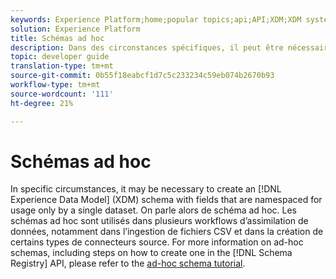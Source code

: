 ```yaml
---
keywords: Experience Platform;home;popular topics;api;API;XDM;XDM system;;experience data model;Experience data model;Experience Data Model;data model;Data Model;schema registry;Schema Registry;ad-hoc;ad hoc;adhoc;Ad-hoc;Ad hoc;Adhoc;
solution: Experience Platform
title: Schémas ad hoc
description: Dans des circonstances spécifiques, il peut être nécessaire de créer un schéma XDM avec des champs qui ne peuvent être utilisés que par un seul jeu de données. On parle alors de schéma ad hoc.
topic: developer guide
translation-type: tm+mt
source-git-commit: 0b55f18eabcf1d7c5c233234c59eb074b2670b93
workflow-type: tm+mt
source-wordcount: '111'
ht-degree: 21%

---
```



# Schémas ad hoc

In specific circumstances, it may be necessary to create an [!DNL Experience Data Model] (XDM) schema with fields that are namespaced for usage only by a single dataset. On parle alors de schéma ad hoc. Les schémas ad hoc sont utilisés dans plusieurs workflows d’assimilation de données, notamment dans l’ingestion de fichiers CSV et dans la création de certains types de connecteurs source. For more information on ad-hoc schemas, including steps on how to create one in the [!DNL Schema Registry] API, please refer to the [ad-hoc schema tutorial](../tutorials/ad-hoc.md).
